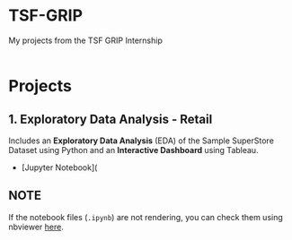 # TSF-GRIP
My projects from the TSF GRIP Internship
<br>
<br>
# Projects

## 1. Exploratory Data Analysis - Retail

Includes an **Exploratory Data Analysis** (EDA) of the Sample SuperStore Dataset using Python and an **Interactive Dashboard** using Tableau.

* [Jupyter Notebook](

## NOTE
If the notebook files (`.ipynb`) are not rendering, you can check them using nbviewer [here](https://nbviewer.org/github/Klekzee/TSF-GRIP/tree/main/).
